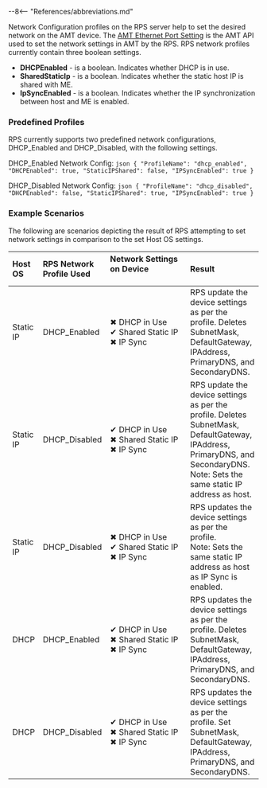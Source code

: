 --8<-- "References/abbreviations.md"

Network Configuration profiles on the RPS server help to set the desired network on the AMT device. The [AMT Ethernet Port Setting](https://software.intel.com/sites/manageability/AMT_Implementation_and_Reference_Guide/default.htm?turl=HTMLDocuments%2FWS-Management_Class_Reference%2FAMT_EthernetPortSettings.htm) is the AMT API used to set the network settings in AMT by the RPS. RPS network profiles currently contain three boolean settings.

- **DHCPEnabled** - is a boolean. Indicates whether DHCP is in use. 
- **SharedStaticIp** - is a boolean. Indicates whether the static host IP is shared with ME.   
- **IpSyncEnabled** - is a boolean. Indicates whether the IP synchronization between host and ME is enabled.

### Predefined Profiles

RPS currently supports two predefined network configurations, DHCP_Enabled and DHCP_Disabled, with the following settings.

DHCP_Enabled Network Config:
    ```json
    {
        "ProfileName": "dhcp_enabled",
        "DHCPEnabled": true,
        "StaticIPShared": false,
        "IPSyncEnabled": true
    }
    ```

DHCP_Disabled Network Config:
    ```json
    {
        "ProfileName": "dhcp_disabled",
        "DHCPEnabled": false,
        "StaticIPShared": true,
        "IPSyncEnabled": true
    }
    ```

<!-- Below configuration settings are not yet supported by RPS network profiles. 

- **SharedDynamicIP** - is a boolean.  Indicates whether the dynamic host IP is shared with ME.   
- **IPAddress** - String representation of IP address. Get operation    reports the acquired IP address (whether in static or DHCP mode). Put    operation - sets the IP address (in static mode only).  
 - **SubnetMask** - Subnet mask in a string format. For example: 255.255.0.0 
 - **DefaultGateway** - Default Gateway in a string format. For example: 10.12.232.1   
 - **PrimaryDNS** - Primary DNS in a string format. For example: 10.12.232.1   
- **SecondaryDNS** - Secondary DNS in a string    format. For example: 10.12.232.1 -->

### Example Scenarios

The following are scenarios depicting the result of RPS attempting to set network settings in comparison to the set Host OS settings.

| Host OS | RPS Network Profile Used | Network Settings on Device &emsp;&emsp;&emsp;&emsp;&emsp;&emsp;&emsp;&emsp;&emsp; | Result |
| :----------- | :------------------------ |  :----------- |:----------- |
|Static IP| DHCP_Enabled |&#10006; DHCP in Use<br>&#10004; Shared Static IP<br>&#10006; IP Sync| RPS update the device settings as per the profile. Deletes SubnetMask, DefaultGateway, IPAddress, PrimaryDNS, and SecondaryDNS.
|Static IP| DHCP_Disabled|&#10004; DHCP in Use<br>&#10006; Shared Static IP<br>&#10006; IP Sync| RPS update the device settings as per the profile. Deletes SubnetMask, DefaultGateway, IPAddress, PrimaryDNS, and SecondaryDNS.<br>Note: Sets the same static IP address as host.
|Static IP| DHCP_Disabled|&#10006; DHCP in Use<br>&#10004; Shared Static IP<br>&#10006; IP Sync| RPS updates the device settings as per the profile. <br>Note: Sets the same static IP address as host as IP Sync is enabled.
|DHCP| DHCP_Enabled|&#10004; DHCP in Use<br>&#10006; Shared Static IP<br>&#10006; IP Sync| RPS updates the device settings as per the profile. Deletes SubnetMask, DefaultGateway, IPAddress, PrimaryDNS, and SecondaryDNS.
|DHCP| DHCP_Disabled|&#10004; DHCP in Use<br>&#10006; Shared Static IP<br>&#10006; IP Sync| RPS updates the device settings as per the profile. Set SubnetMask, DefaultGateway, IPAddress, PrimaryDNS, and SecondaryDNS.



<!-- All interactions -->

<!-- | Host OS | Network profile in RPS | Network settings on device | Comments |
| :----------- | :------------------------ |  :----------- |:----------- |
|Static IP|DHCPEnabled=true<br>SharedStaticIP=false<br>IPSyncEnabled=false|DHCPEnabled=true<br>SharedStaticIP=false<br>IPSyncEnabled=false| RPS ignore the request as both network profile and device settings are same.
|Static IP| DHCPEnabled=true<br>SharedStaticIP=false<br>IPSyncEnabled=true|DHCPEnabled=false<br>SharedStaticIP=true<br>IPSyncEnabled=false| RPS update the device settings as per the profile.Deletes SubnetMask, DefaultGateway, IPAddress, PrimaryDNS, SecondaryDNS<br>Note: IPSyncEnabled didnt work as expected. It took default DHCP IP instead of static IP of the host.
|Static IP| DHCPEnabled=false<br>SharedStaticIP=true<br>IPSyncEnabled=false|DHCPEnabled=false<br>SharedStaticIP=true<br>IPSyncEnabled=false| RPS ignore the request as both network profile and device settings are same.
|Static IP| DHCPEnabled=false<br>SharedStaticIP=true<br>IPSyncEnabled=false|DHCPEnabled=true<br>SharedStaticIP=false<br>IPSyncEnabled=false| RPS update the device settings as per the profile. Set SubnetMask, DefaultGateway, IPAddress, PrimaryDNS, SecondaryDNS<br>Note: Sets IP address which is different from host static IP address.
|Static IP| DHCPEnabled=false<br>SharedStaticIP=true<br>IPSyncEnabled=true|DHCPEnabled=true<br>SharedStaticIP=false<br>IPSyncEnabled=false| RPS update the device settings as per the profile. Deletes SubnetMask, DefaultGateway, IPAddress, PrimaryDNS, SecondaryDNS<br>Note: Sets the same static IP address as host.
|Static IP| DHCPEnabled=false<br>SharedStaticIP=true<br>IPSyncEnabled=true|DHCPEnabled=false<br>SharedStaticIP=true<br>IPSyncEnabled=false| RPS update the device settings as per the profile. <br>Note: Sets the same static IP address as host as IP Sync is enabled
|DHCP| DHCPEnabled=true<br>SharedStaticIP=false<br>IPSyncEnabled=false|DHCPEnabled=true<br>SharedStaticIP=false<br>IPSyncEnabled=false| RPS ignore the request as both network profile and device settings are same.
|DHCP| DHCPEnabled=true<br>SharedStaticIP=false<br>IPSyncEnabled=true|DHCPEnabled=true<br>SharedStaticIP=false<br>IPSyncEnabled=false| RPS update the device settings as per the profile. Deletes SubnetMask, DefaultGateway, IPAddress, PrimaryDNS, SecondaryDNS.
|DHCP| DHCPEnabled=false<br>SharedStaticIP=true<br>IPSyncEnabled=true|DHCPEnabled=true<br>SharedStaticIP=false<br>IPSyncEnabled=false| RPS update the device settings as per the profile. Set SubnetMask, DefaultGateway, IPAddress, PrimaryDNS, SecondaryDNS.<br>Note: Though the API responded that the requested changes are updated. After few minutes, it turned automatically to DHCP on the AMT.
|DHCP| DHCPEnabled=false<br>SharedStaticIP=true<br>IPSyncEnabled=false|DHCPEnabled=true<br>SharedStaticIP=false<br>IPSyncEnabled=true| RPS update the device settings as per the profile. Set SubnetMask, DefaultGateway, IPAddress, PrimaryDNS, SecondaryDNS. -->